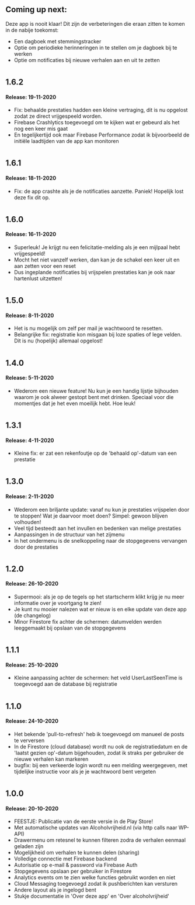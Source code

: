 ## **Coming up next:**
Deze app is nooit klaar! Dit zijn de verbeteringen die eraan zitten te komen in de nabije toekomst:
- Een dagboek met stemmingstracker
- Optie om periodieke herinneringen in te stellen om je dagboek bij te werken
- Optie om notificaties bij nieuwe verhalen aan en uit te zetten
#
#
## **1.6.2**
#### Release: 19-11-2020
- Fix: behaalde prestaties hadden een kleine vertraging, dit is nu opgelost zodat ze direct vrijgespeeld worden.
- Firebase Crashlytics toegevoegd om te kijken wat er gebeurd als het nog een keer mis gaat
- En tegelijkertijd ook maar Firebase Performance zodat ik bijvoorbeeld de initiële laadtijden van de app kan monitoren
#
#
## **1.6.1**
#### Release: 18-11-2020
- Fix: de app crashte als je de notificaties aanzette. Paniek! Hopelijk lost deze fix dit op.
#  
#  
## **1.6.0**
#### Release: 16-11-2020
- Superleuk! Je krijgt nu een felicitatie-melding als je een mijlpaal hebt vrijgespeeld!
- Mocht het niet vanzelf werken, dan kan je de schakel een keer uit en aan zetten voor een reset
- Dus ingeplande notificaties bij vrijspelen prestaties kan je ook naar hartenlust uitzetten!
#  
#  
## **1.5.0**
#### Release: 8-11-2020
- Het is nu mogelijk om zelf per mail je wachtwoord te resetten.
- Belangrijke fix: registratie kon misgaan bij loze spaties of lege velden. Dit is nu (hopelijk) allemaal opgelost!
#  
#  
## **1.4.0**
#### Release: 5-11-2020
- Wederom een nieuwe feature! Nu kun je een handig lijstje bijhouden waarom je ook alweer gestopt bent met drinken. Speciaal voor die momentjes dat je het even moeilijk hebt. Hoe leuk!
#  
#  
## **1.3.1**
#### Release: 4-11-2020
- Kleine fix: er zat een rekenfoutje op de 'behaald op'-datum van een prestatie
#  
#  
## **1.3.0**
#### Release: 2-11-2020
- Wederom een briljante update: vanaf nu kun je prestaties vrijspelen door te stoppen! Wat je daarvoor moet doen? Simpel: gewoon blijven volhouden!
- Veel tijd besteedt aan het invullen en bedenken van melige prestaties
- Aanpassingen in de structuur van het zijmenu
- In het ondermenu is de snelkoppeling naar de stopgegevens vervangen door de prestaties
#  
#  
## **1.2.0**
#### Release: 26-10-2020
- Supermooi: als je op de tegels op het startscherm klikt krijg je nu meer informatie over je voortgang te zien!
- Je kunt nu mooier nalezen wat er nieuw is en elke update van deze app (de changelog)
- Minor Firestore fix achter de schermen: datumvelden werden leeggemaakt bij opslaan van de stopgegevens
#  
#  
## **1.1.1**
#### Release: 25-10-2020
- Kleine aanpassing achter de schermen: het veld UserLastSeenTime is toegevoegd aan de database bij registratie
#  
#  
## **1.1.0**
#### Release: 24-10-2020
- Het bekende 'pull-to-refresh' heb ik toegevoegd om manueel de posts te verversen
- In de Firestore (cloud database) wordt nu ook de registratiedatum en de 'laatst gezien op'-datum bijgehouden, zodat ik straks per gebruiker de nieuwe verhalen kan markeren
- bugfix: bij een verkeerde login wordt nu een melding weergegeven, met tijdelijke instructie voor als je je wachtwoord bent vergeten
#  
#  
## **1.0.0**
#### Release: 20-10-2020
- FEESTJE: Publicatie van de eerste versie in de Play Store!
- Met automatische updates van Alcoholvrijheid.nl (via http calls naar WP-API)
- Drawermenu om retesnel te kunnen filteren zodra de verhalen eenmaal geladen zijn
- Mogelijkheid om verhalen te kunnen delen (sharing)
- Volledige connectie met Firebase backend
- Autorisatie op e-mail & password via Firebase Auth
- Stopgegevens opslaan per gebruiker in Firestore
- Analytics events om te zien welke functies gebruikt worden en niet
- Cloud Messaging toegevoegd zodat ik pushberichten kan versturen
- Andere layout als je ingelogd bent
- Stukje documentatie in 'Over deze app' en 'Over alcoholvrijheid'
